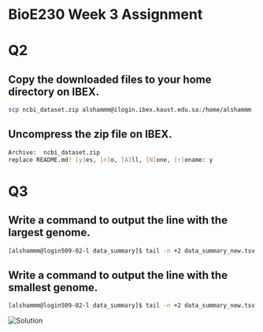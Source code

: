 # BioE230 Week 3 Assignment

# Q2
## Copy the downloaded files to your home directory on IBEX. 
```bash
scp ncbi_dataset.zip alshammm@ilogin.ibex.kaust.edu.sa:/home/alshammm
```


## Uncompress the zip file on IBEX.
```bash unzip ncbi_dataset.zip
Archive:  ncbi_dataset.zip
replace README.md? [y]es, [n]o, [A]ll, [N]one, [r]ename: y

```

# Q3 
## Write a command to output the line with the largest genome.
```bash 
[alshammm@login509-02-l data_summary]$ tail -n +2 data_summary_new.tsv | sort -t$'\t' -k2 -n | tail -n 1
```

## Write a command to output the line with the smallest genome.
```bash
[alshammm@login509-02-l data_summary]$ tail -n +2 data_summary_new.tsv | sort -t$'\t' -k2 -n | head -n 1
```
![Solution](URL_or_relative_path_to_image)
